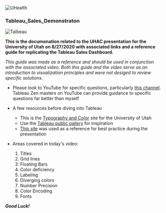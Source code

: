 ![UHealth](https://github.com/jedidiesel/Tableau_Sales_Demonstraton/blob/master/U%20Health_horizontal_png_red.png)

### Tableau_Sales_Demonstraton

![Talbeau](https://github.com/jedidiesel/Tableau_Sales_Demonstraton/blob/master/Tableau%20Logo.jpg)

**This is the documenation related to the UHAC presentation for the University of Utah on 8/27/2020 with associated links and a reference guide for replicating the Tableau Sales Dashboard.**

*This guide was made as a reference and should be used in conjunction with the associated video. Both this guide and the video serve as an introduction to visualization principles and were not desiged to review specific solutions.*

- Please look to YouTube for specific questions, particularly [this channel](https://www.youtube.com/user/kriebela). Tableau Zen masters on YouTube can provide guidance to specific questions far better than myself

-	A few resources before diving into Tableau
    - This is the [Typography and Color](https://healthcare.utah.edu/brand-and-style-guide/typography-color.php) site for the University of Utah
    - Use the [Tableau public gallery](https://public.tableau.com/en-us/gallery/?tab=viz-of-the-day&type=viz-of-the-day) for inspiration
    - [This site](https://public.tableau.com/profile/kevin.flerlage#!/vizhome/SimpleStepsforBetterDesign/TitlePage?publish=yes) was used as a reference for best practice during the presentation

- Areas covered in today's video:
  1. Titles
  2. Grid lines
  7. Floating Bars
  9. Color deficiency
  14. Labeling
  18. Diverging colors
  20. Number Precision
  21. Color Encoding
  25. Fonts

***Good Luck!***
